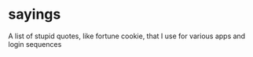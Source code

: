 # sayings
A list of stupid quotes, like fortune cookie, that I use for various apps and login sequences
